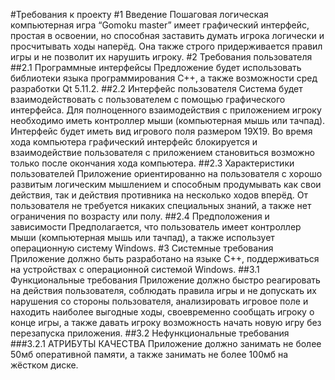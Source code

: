 #Требования к проекту
#1 Введение
Пошаговая логическая компьютерная игра “Gomoku master” имеет графический интерфейс,
простая в освоении, но способная заставить думать игрока логически и просчитывать
ходы наперёд. Она также строго придерживается правил игры и не позволит их нарушить игроку.
#2 Требования пользователя
##2.1 Программные интерфейсы
Предложение будет использовать библиотеки языка программирования С++, а также 
возможности сред разработки Qt 5.11.2.
##2.2 Интерфейс пользователя
Система будет взаимодействовать с пользователем с помощью графического интерфейса. 
Для полноценного взаимодействия с приложением игроку необходимо иметь контроллер
мыши (компьютерная мышь или тачпад). Интерфейс будет иметь вид игрового поля 
размером 19Х19. Во время хода компьютера графический интерфейс блокируется и 
взаимодействие пользователя с приложением становиться возможно только после окончания
хода компьютера.
##2.3 Характеристики пользователей
Приложение ориентированно на пользователя с хорошо развитым логическим мышлением и
способным продумывать как свои действия, так и действия противника на несколько
ходов вперёд. От пользователя не требуется никаких специальных знаний, а также нет
ограничения по возрасту или полу.
##2.4 Предположения и зависимости
Предполагается, что пользователь имеет контроллер мыши (компьютерная мышь или тачпад),
а также использует операционную систему Windows.
#3 Системные требования
Приложение должно быть разработано на языке С++, поддерживаться на устройствах с 
операционной системой Windows.
##3.1 Функциональные требования
Приложение должно быстро реагировать на действия пользователя, соблюдать правила игры и
не допускать их нарушения со стороны пользователя, анализировать игровое поле и 
находить наиболее выгодные ходы, своевременно сообщать игроку о конце игры, а также 
давать игроку возможность начать новую игру без перезапуска приложения.
##3.2 Нефункциональные требования
###3.2.1 АТРИБУТЫ КАЧЕСТВА
Приложение должно  занимать не более 50мб оперативной памяти, а также занимать не более 100мб на жёстком диске.
